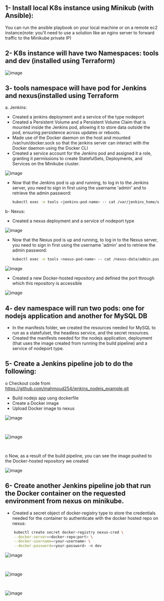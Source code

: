 ## 1- Install local K8s instance using Minikub (with Ansible):
You can run the ansible playbook on your local machine or on a remote ec2 instance(note: you'll need to use a solution like an nginx server to forward traffic to the Minikube private IP)

## 2- K8s instance will have two Namespaces: tools and dev (installed using Terraform)<br>
![image](https://github.com/aiishaa/ITI-grad-project/assets/57088227/f6d608c2-7cd5-46e9-9fc9-8bff93518927)

## 3- tools namespace will have pod for Jenkins and nexus(installed using Terraform
a. Jenkins:<br>
- Created a jenkins deployment and a service of the type nodeport 
- Created a Persistent Volume and a Persistent Volume Claim that is mounted inside the Jenkins pod, allowing it to store data outside the pod, ensuring persistence across updates or reboots.
- Made use of the Docker daemon on the host and mounted /var/run/docker.sock so that the jenkins server can interact with the Docker daemon using the Docker CLI
- Created a service account for the Jenkins pod and assigned it a role, granting it permissions to create StatefulSets, Deployments, and Services on the Minikube cluster.

![image](https://github.com/aiishaa/ITI-grad-project/assets/57088227/029b904d-c788-4ca1-b411-6002c924656f)
<br>

- Now that the Jenkins pod is up and running, to log in to the Jenkins server, you need to sign in first using the username 'admin' and to retrieve the admin password:
  ```bash
  kubectl exec -n tools <jenkins-pod-name> -- cat /var/jenkins_home/secrets/initialAdminPassword
  ```

b- Nexus:<br>
- Created a nexus deployment and a service of nodeport type

![image](https://github.com/aiishaa/ITI-grad-project/assets/57088227/11f81876-6ca5-4c50-9028-31e66cc8a0b2)
<br>

- Now that the Nexus pod is up and running, to log in to the Nexus server, you need to sign in first using the username 'admin' and to retrieve the admin password:
  ```bash
  kubectl exec -n tools <nexus-pod-name> -- cat /nexus-data/admin.password
  ```
![image](https://github.com/aiishaa/ITI-grad-project/assets/57088227/10fe0c4e-5f9a-4c5a-b58f-113b713062a4)
<br>

- Created a new Docker-hosted repository and defined the port through which this repository is accessible

![image](https://github.com/aiishaa/ITI-grad-project/assets/57088227/a8773ed6-e59f-449c-ae5b-bbc549cd0324)
<br>

## 4- dev namespace will run two pods: one for nodejs application and another for MySQL DB 
- In the manifests folder, we created the resources needed for MySQL to run as a statefulset, the headless service, and the secret resources.
- Created the manifests needed for the nodejs application, deployment (that uses the image created from running the build pipeline) and a service of nodeport type.

## 5- Create a Jenkins pipeline job to do the following:
o Checkout code from https://github.com/mahmoud254/jenkins_nodejs_example.git<br>
  - Build nodejs app usng dockerfile<br>
  - Create a Docker image<br>
  - Upload Docker image to nexus<br>

![image](https://github.com/aiishaa/ITI-grad-project/assets/57088227/f5064817-18cc-4c54-8990-fd687483dd12)

<br>

![image](https://github.com/aiishaa/ITI-grad-project/assets/57088227/c24d6588-79e0-469f-a0e7-990e2fc73a70)

<br>

o Now, as a result of the build pipeline, you can see the image pushed to the Docker-hosted repository we created 
<br>

![image](https://github.com/aiishaa/ITI-grad-project/assets/57088227/fc3e0b1b-f741-4bdd-b0f3-b4f1ef91c98f)


## 6- Create another Jenkins pipeline job that run the Docker container on the requested environment from nexus on minikube.<br>
- Created a secret object of docker-registry type to store the credentials needed for the container to authenticate with the docker hosted repo on nexus:<br>
```bash
    kubectl create secret docker-registry nexus-cred \
    --docker-server=<docker-repo:port> \
    --docker-username=<your-username> \
    --docker-password=<your-password> -n dev
```

![image](https://github.com/aiishaa/ITI-Graduation-project/assets/57088227/d6a4d693-8ac5-4224-b231-906936e06165)

<br> 

![image](https://github.com/aiishaa/ITI-Graduation-project/assets/57088227/1798436f-eae7-4951-8b99-65e30d57f660)


<br>

![image](https://github.com/aiishaa/ITI-grad-project/assets/57088227/4f90e158-d264-451f-b012-113e9a3c47ec)


